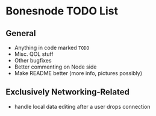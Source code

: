# Bonesnode TODO List

## General
- Anything in code marked `TODO`
- Misc. QOL stuff
- Other bugfixes
- Better commenting on Node side
- Make README better (more info, pictures possibly)

## Exclusively Networking-Related
- handle local data editing after a user drops connection
